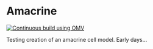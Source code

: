 # Amacrine
[![Continuous build using OMV](https://github.com/OpenSourceBrain/Amacrine/actions/workflows/omv-ci.yml/badge.svg)](https://github.com/OpenSourceBrain/Amacrine/actions/workflows/omv-ci.yml)

Testing creation of an amacrine cell model. Early days...
